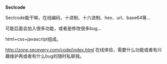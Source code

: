**SecIcode**

SecIcode能干嘛，在线编码，十进制、十六进制、hex、url、base64等...

可能后面会加入很多功能，或者是修改很多bug...

html+css+javascript组成。

http://zone.secevery.com/code/index.html 在线体验，需要什么功能或者有兴趣维护再或者有什么bug的随时私聊我。
